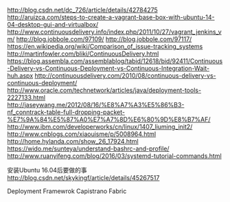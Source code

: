 http://blog.csdn.net/dc_726/article/details/42784275
http://aruizca.com/steps-to-create-a-vagrant-base-box-with-ubuntu-14-04-desktop-gui-and-virtualbox/
http://www.continuousdelivery.info/index.php/2011/10/27/vagrant_jenkins_vm/
http://blog.jobbole.com/97109/
http://blog.jobbole.com/97117/
https://en.wikipedia.org/wiki/Comparison_of_issue-tracking_systems
http://martinfowler.com/bliki/ContinuousDelivery.html
https://blog.assembla.com/assemblablog/tabid/12618/bid/92411/Continuous-Delivery-vs-Continuous-Deployment-vs-Continuous-Integration-Wait-huh.aspx
http://continuousdelivery.com/2010/08/continuous-delivery-vs-continuous-deployment/
http://www.oracle.com/technetwork/articles/java/deployment-tools-2227133.html
http://jaseywang.me/2012/08/16/%E8%A7%A3%E5%86%B3-nf_conntrack-table-full-dropping-packet-%E7%9A%84%E5%87%A0%E7%A7%8D%E6%80%9D%E8%B7%AF/
http://www.ibm.com/developerworks/cn/linux/1407_liuming_init2/
http://www.cnblogs.com/xiaouisme/p/5008964.html
http://home.hylanda.com/show_26_17924.html
https://wido.me/sunteya/understand-bashrc-and-profile/
http://www.ruanyifeng.com/blog/2016/03/systemd-tutorial-commands.html

安装Ubuntu 16.04后要做的事 
http://blog.csdn.net/skykingf/article/details/45267517



Deployment Framewrok
	Capistrano
	Fabric


